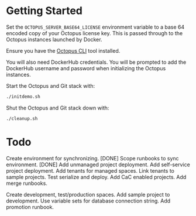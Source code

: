 # Getting Started

Set the `OCTOPUS_SERVER_BASE64_LICENSE` environment variable to a base 64 encoded copy of your Octopus license key. This
is passed through to the Octopus instances launched by Docker.

Ensure you have the [Octopus CLI](https://octopus.com/downloads/octopuscli) tool installed.

You will also need DockerHub credentials. You will be prompted to add the DockerHub username and password when initializing
the Octopus instances.

Start the Octopus and Git stack with:

```bash
./initdemo.sh
```

Shut the Octopus and Git stack down with:

```bash
./cleanup.sh
```

# Todo

Create environment for synchronizing. [DONE]
Scope runbooks to sync environment. [DONE]
Add unmanaged project deployment.
Add self-service project deployment.
Add tenants for managed spaces.
Link tenants to sample projects.
Test serialize and deploy.
Add CaC enabled projects.
Add merge runbooks.

Create development, test/production spaces.
Add sample project to development.
Use variable sets for database connection string.
Add promotion runbook.